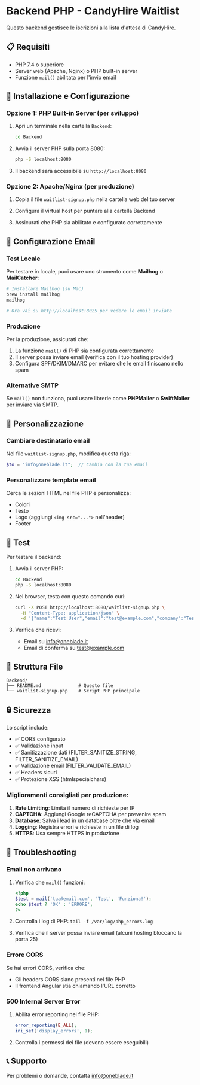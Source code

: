 # Backend PHP - CandyHire Waitlist

Questo backend gestisce le iscrizioni alla lista d'attesa di CandyHire.

## 📋 Requisiti

- PHP 7.4 o superiore
- Server web (Apache, Nginx) o PHP built-in server
- Funzione `mail()` abilitata per l'invio email

## 🚀 Installazione e Configurazione

### Opzione 1: PHP Built-in Server (per sviluppo)

1. Apri un terminale nella cartella `Backend`:
   ```bash
   cd Backend
   ```

2. Avvia il server PHP sulla porta 8080:
   ```bash
   php -S localhost:8080
   ```

3. Il backend sarà accessibile su `http://localhost:8080`

### Opzione 2: Apache/Nginx (per produzione)

1. Copia il file `waitlist-signup.php` nella cartella web del tuo server

2. Configura il virtual host per puntare alla cartella Backend

3. Assicurati che PHP sia abilitato e configurato correttamente

## 📧 Configurazione Email

### Test Locale

Per testare in locale, puoi usare uno strumento come **Mailhog** o **MailCatcher**:

```bash
# Installare Mailhog (su Mac)
brew install mailhog
mailhog

# Ora vai su http://localhost:8025 per vedere le email inviate
```

### Produzione

Per la produzione, assicurati che:

1. La funzione `mail()` di PHP sia configurata correttamente
2. Il server possa inviare email (verifica con il tuo hosting provider)
3. Configura SPF/DKIM/DMARC per evitare che le email finiscano nello spam

### Alternative SMTP

Se `mail()` non funziona, puoi usare librerie come **PHPMailer** o **SwiftMailer** per inviare via SMTP.

## 🔧 Personalizzazione

### Cambiare destinatario email

Nel file `waitlist-signup.php`, modifica questa riga:

```php
$to = "info@oneblade.it";  // Cambia con la tua email
```

### Personalizzare template email

Cerca le sezioni HTML nel file PHP e personalizza:
- Colori
- Testo
- Logo (aggiungi `<img src="...">` nell'header)
- Footer

## 🧪 Test

Per testare il backend:

1. Avvia il server PHP:
   ```bash
   cd Backend
   php -S localhost:8080
   ```

2. Nel browser, testa con questo comando curl:
   ```bash
   curl -X POST http://localhost:8080/waitlist-signup.php \
     -H "Content-Type: application/json" \
     -d '{"name":"Test User","email":"test@example.com","company":"Test Company"}'
   ```

3. Verifica che ricevi:
   - Email su info@oneblade.it
   - Email di conferma su test@example.com

## 📁 Struttura File

```
Backend/
├── README.md              # Questo file
└── waitlist-signup.php    # Script PHP principale
```

## 🔒 Sicurezza

Lo script include:

- ✅ CORS configurato
- ✅ Validazione input
- ✅ Sanitizzazione dati (FILTER_SANITIZE_STRING, FILTER_SANITIZE_EMAIL)
- ✅ Validazione email (FILTER_VALIDATE_EMAIL)
- ✅ Headers sicuri
- ✅ Protezione XSS (htmlspecialchars)

### Miglioramenti consigliati per produzione:

1. **Rate Limiting**: Limita il numero di richieste per IP
2. **CAPTCHA**: Aggiungi Google reCAPTCHA per prevenire spam
3. **Database**: Salva i lead in un database oltre che via email
4. **Logging**: Registra errori e richieste in un file di log
5. **HTTPS**: Usa sempre HTTPS in produzione

## 🐛 Troubleshooting

### Email non arrivano

1. Verifica che `mail()` funzioni:
   ```php
   <?php
   $test = mail('tua@email.com', 'Test', 'Funziona!');
   echo $test ? 'OK' : 'ERRORE';
   ?>
   ```

2. Controlla i log di PHP: `tail -f /var/log/php_errors.log`

3. Verifica che il server possa inviare email (alcuni hosting bloccano la porta 25)

### Errore CORS

Se hai errori CORS, verifica che:
- Gli headers CORS siano presenti nel file PHP
- Il frontend Angular stia chiamando l'URL corretto

### 500 Internal Server Error

1. Abilita error reporting nel file PHP:
   ```php
   error_reporting(E_ALL);
   ini_set('display_errors', 1);
   ```

2. Controlla i permessi dei file (devono essere eseguibili)

## 📞 Supporto

Per problemi o domande, contatta info@oneblade.it
